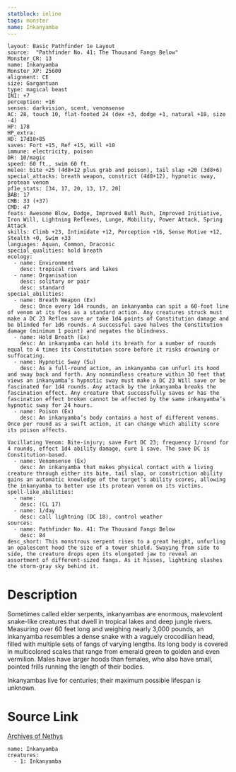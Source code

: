 ```yaml
---
statblock: inline
tags: monster
name: Inkanyamba
---
```

```statblock
layout: Basic Pathfinder 1e Layout
source:  "Pathfinder No. 41: The Thousand Fangs Below"
Monster_CR: 13
name: Inkanyamba
Monster_XP: 25600
alignment: CE
size: Gargantuan
type: magical beast
INI: +7
perception: +16
senses: darkvision, scent, venomsense
AC: 28, touch 10, flat-footed 24 (dex +3, dodge +1, natural +18, size -4)
HP: 178
HP_extra: 
HD: 17d10+85
saves: Fort +15, Ref +15, Will +10
immune: electricity, poison
DR: 10/magic
speed: 60 ft., swim 60 ft.
melee: bite +25 (4d8+12 plus grab and poison), tail slap +20 (3d8+6)
special_attacks: breath weapon, constrict (4d8+12), hypnotic sway, protean venom
pf1e_stats: [34, 17, 20, 13, 17, 20]
BAB: 17
CMB: 33 (+37)
CMD: 47
feats: Awesome Blow, Dodge, Improved Bull Rush, Improved Initiative, Iron Will, Lightning Reflexes, Lunge, Mobility, Power Attack, Spring Attack
skills: Climb +23, Intimidate +12, Perception +16, Sense Motive +12, Stealth +0, Swim +33
languages: Aquan, Common, Draconic
special_qualities: hold breath
ecology:
  - name: Environment
    desc: tropical rivers and lakes
  - name: Organisation
    desc: solitary or pair
    desc: standard
special_abilities:
  - name: Breath Weapon (Ex)
    desc: Once every 1d4 rounds, an inkanyamba can spit a 60-foot line of venom at its foes as a standard action. Any creatures struck must make a DC 23 Reflex save or take 1d4 points of Constitution damage and be blinded for 1d6 rounds. A successful save halves the Constitution damage (minimum 1 point) and negates the blindness.
  - name: Hold Breath (Ex)
    desc: An inkanyamba can hold its breath for a number of rounds equal to 4 times its Constitution score before it risks drowning or suffocating.
  - name: Hypnotic Sway (Su)
    desc: As a full-round action, an inkanyamba can unfurl its hood and sway back and forth. Any nonmindless creature within 30 feet that views an inkanyamba’s hypnotic sway must make a DC 23 Will save or be fascinated for 1d4 rounds. Any attack by the inkanyamba breaks the fascination effect. Any creature that successfully saves or has the fascination effect broken cannot be affected by the same inkanyamba’s hypnotic sway for 24 hours.
  - name: Poison (Ex)
    desc: An inkanyamba’s body contains a host of different venoms. Once per round as a swift action, it can change which ability score its poison affects.

Vacillating Venom: Bite-injury; save Fort DC 23; frequency 1/round for 4 rounds, effect 1d4 ability damage, cure 1 save. The save DC is Constitution-based.
  - name: Venomsense (Ex)
    desc: An inkanyamba that makes physical contact with a living creature through either its bite, tail slap, or constriction ability gains an automatic knowledge of the target’s ability scores, allowing the inkanyamba to better use its protean venom on its victims.
spell-like_abilities:
  - name:
    desc: (CL 17)
  - name: 1/day
    desc: call lightning (DC 18), control weather
sources:
  - name: Pathfinder No. 41: The Thousand Fangs Below
    desc: 84
desc_short: This monstrous serpent rises to a great height, unfurling an opalescent hood the size of a tower shield. Swaying from side to side, the creature drops open its elongated jaw to reveal an assortment of different-sized fangs. As it hisses, lightning slashes the storm-gray sky behind it.
```
# Description
Sometimes called elder serpents, inkanyambas are enormous, malevolent snake-like creatures that dwell in tropical lakes and deep jungle rivers. Measuring over 60 feet long and weighing nearly 3,000 pounds, an inkanyamba resembles a dense snake with a vaguely crocodilian head, filled with multiple sets of fangs of varying lengths. Its long body is covered in multicolored scales that range from emerald green to golden and even vermilion. Males have larger hoods than females, who also have small, pointed frills running the length of their bodies.

Inkanyambas live for centuries; their maximum possible lifespan is unknown.
# Source Link
[Archives of Nethys](https://aonprd.com/MonsterDisplay.aspx?ItemName=Inkanyamba)
```encounter-table
name: Inkanyamba
creatures:
  - 1: Inkanyamba
```
